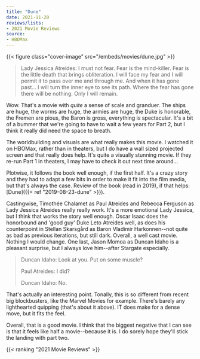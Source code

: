 ```yaml
---
title: "Dune"
date: 2021-11-20
reviews/lists:
- 2021 Movie Reviews
source:
- HBOMax
---
```

{{< figure class="cover-image" src="/embeds/movies/dune.jpg" >}}

> Lady Jessica Atreides: I must not fear. Fear is the mind-killer. Fear is the little death that brings obliteration. I will face my fear and I will permit it to pass over me and through me. And when it has gone past... I will turn the inner eye to see its path. Where the fear has gone there will be nothing. Only I will remain. 

Wow. That's a movie with *quite* a sense of scale and granduer. The ships are huge, the worms are huge, the armies are huge, the Duke is honorable, the Fremen are pious, the Baron is gross, everything is spectacular. It's a bit of a bummer that we're going to have to wait a few years for Part 2, but I think it really did need the space to breath. 

The worldbuilding and visuals are what really makes this movie. I watched it on HBOMax, rather than in theaters, but I do have a wall sized projected screen and that really does help. It's quite a visually stunning movie. If they re-run Part 1 in theaters, I may have to check it out next time around... 

<!--more-->

Plotwise, it follows the book well enough, if the first half. It's a crazy story and they had to adapt a few bits in order to make it fit into the film media, but that's always the case. Review of the book (read in 2019), if that helps: [Dune]({{< ref "2019-08-23-dune" >}}).

Castingwise, Timothée Chalamet as Paul Atreides and Rebecca Ferguson as Lady Jessica Atreides really really work. It's a more emotional Lady Jessica, but I think that works the story well enough. Oscar Isaac does the honorbound and 'good guy' Duke Leto Atreides well, as does his counterpoint in Stellan Skarsgård as Baron Vladimir Harkonnen--not quite as bad as previous iterations, but still dark. Overall, a well cast movie. Nothing I would change. One last, Jason Momoa as Duncan Idaho is a pleasant surprise, but I always love him--after Stargate especially. 

> Duncan Idaho: Look at you. Put on some muscle?
>
> Paul Atreides: I did? 
>
> Duncan Idaho: No. 

That's actually an interesting point. Tonally, this is so different from recent big blockbusters, like the Marvel Movies for example. There's barely any lighthearted quipping (that's about it above). IT does make for a dense move, but it fits the feel. 

Overall, that is a good movie. I think that the biggest negative that I can see is that it feels like half a movie--because it is. I do sorely hope they'll stick the landing with part two. 

{{< ranking "2021 Movie Reviews" >}}
